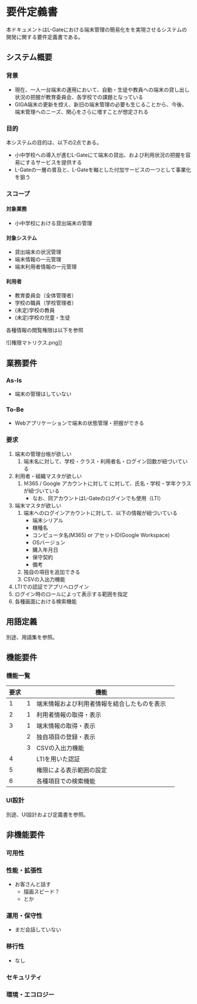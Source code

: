 # 要件定義書
本ドキュメントはL-Gateにおける端末管理の簡易化をを実現させるシステムの開発に関する要件定義書である。

## システム概要
### 背景

- 現在、一人一台端末の運用において、自動・生徒や教員への端末の貸し出し状況の把握が教育委員会、各学校での課題となっている
- GIGA端末の更新を控え、新旧の端末管理の必要も生じることから、今後、端末管理へのニーズ、関心をさらに増すことが想定される

### 目的

本システムの目的は、以下の2点である。
- 小中学校への導入が進むL-Gateにて端末の貸出、および利用状況の把握を容易にするサービスを提供する
- L-Gateの一層の普及と、L-Gateを軸とした付加サービスの一つとして事業化を狙う

### スコープ

#### 対象業務
- 小中学校における貸出端末の管理
#### 対象システム
- 貸出端末の状況管理
- 端末情報の一元管理
- 端末利用者情報の一元管理
#### 利用者
- 教育委員会（全体管理者）
- 学校の職員（学校管理者）
- (未定)学校の教員
- (未定)学校の児童・生徒

各種情報の閲覧権限は以下を参照

![[権限マトリクス.png]]

<div style="page-break-after: always;"></div>

## 業務要件
### As-Is

- 端末の管理はしていない

### To-Be

- Webアプリケーションで端末の状態管理・把握ができる

### 要求

1. 端末の管理台帳が欲しい
	1. 端末名に対して、学校・クラス・利用者名・ログイン回数が紐づいている
2. 利用者・組織マスタが欲しい
	1. Ｍ365 / Google アカウントに対して に対して、氏名・学校・学年クラスが紐づいている
		- なお、同アカウントはL-Gateのログインでも使用（LTI）
3. 端末マスタが欲しい
	1. 端末へのログインアカウントに対して、以下の情報が紐づいている
		- 端末シリアル
		- 機種名
		- コンピュータ名(M365) or アセットID(Google Workspace)
		- OSバージョン
		- 購入年月日
		- 保守契約
		- 備考
	2. 独自の項目を追加できる
	3. CSVの入出力機能
4. LTIでの認証でアプリへログイン
5. ログイン時のロールによって表示する範囲を指定
6. 各種画面における検索機能

<div style="page-break-after: always;"></div>

## 用語定義
別途、用語集を参照。

<div style="page-break-after: always;"></div>

## 機能要件
### 機能一覧

| 要求  |     | 機能                     |     |
| --- | --- | ---------------------- | --- |
| 1   | 1   | 端末情報および利用者情報を結合したものを表示 |     |
| 2   | 1   | 利用者情報の取得・表示            |     |
| 3   | 1   | 端末情報の取得・表示             |     |
|     | 2   | 独自項目の登録・表示             |     |
|     | 3   | CSVの入出力機能              |     |
| 4   |     | LTIを用いた認証              |     |
| 5   |     | 権限による表示範囲の設定           |     |
| 6   |     | 各種項目での検索機能             |     |

### UI設計

別途、UI設計および定義書を参照。

## 非機能要件
### 可用性
### 性能・拡張性
- お客さんと話す
	- 描画スピード？
	- とか
### 運用・保守性
- まだ会話していない
### 移行性
- なし
### セキュリティ
### 環境・エコロジー

<div style="page-break-after: always;"></div>